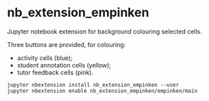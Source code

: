 # nb_extension_empinken
Jupyter notebook extension for background colouring selected cells.

Three buttons are provided, for colouring:

- activity cells (blue);
- student annotation cells (yellow);
- tutor feedback cells (pink).



```
jupyter nbextension install nb_extension_empinken --user
jupyter nbextension enable nb_extension_empinken/empinken/main
```
